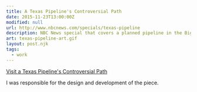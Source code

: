 ```yaml
---
title: A Texas Pipeline's Controversial Path
date: 2015-11-23T13:00:00Z
modified: null
url: http://www.nbcnews.com/specials/texas-pipeline
description: NBC News special that covers a planned pipeline in the Big Bend region of Texas and its affect on the communities.
art: texas-pipeline-art.gif
layout: post.njk
tags: 
  - work
---
```


[Visit a Texas Pipeline's Controversial Path]({{url}})

I was responsible for the design and development of the piece.
